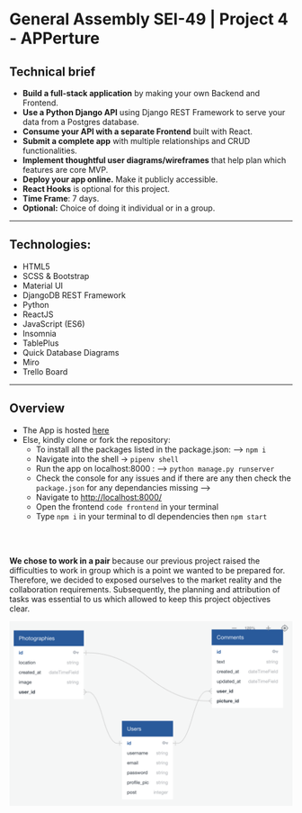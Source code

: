 # General Assembly SEI-49 | Project 4 - APPerture 

## Technical brief
* **Build a full-stack application** by making your own Backend and Frontend.
* **Use a Python Django API** using Django REST Framework to serve your data from a Postgres database. 
* **Consume your API with a separate Frontend** built with React.
* **Submit a complete app** with multiple relationships and CRUD functionalities.
* **Implement thoughtful user diagrams/wireframes** that help plan which features are core MVP.
* **Deploy your app online.**  Make it publicly accessible.  
* **React Hooks** is optional for this project.
* **Time Frame**: 7 days.
* **Optional:** Choice of doing it individual or in a group.
---
## Technologies:
* HTML5
* SCSS & Bootstrap
* Material UI
* DjangoDB REST Framework
* Python
* ReactJS
* JavaScript (ES6)
* Insomnia
* TablePlus
* Quick Database Diagrams
* Miro
* Trello Board
---
## Overview
* The App is hosted [here]()
* Else, kindly clone or fork the repository: 
	*	To install all the packages listed in the package.json: —> `npm i`   
	* Navigate into the shell -> `pipenv shell` 
	* Run the app on localhost:8000 : —> `python manage.py runserver `
	* Check the console for any issues and if there are any then check the `package.json` for any dependancies missing —>  
	* Navigate to [http://localhost:8000/](http://localhost:8000/)
	* Open the frontend `code frontend` in your terminal
	* Type `npm i` in your terminal to dl dependencies then `npm start`
<br />
<br />

**We chose to work in a pair** because our previous project raised the difficulties to work in group which is a point we wanted to be prepared for.  Therefore, we decided to exposed ourselves to the market reality and the collaboration requirements.  Subsequently, the planning and attribution of tasks was essential to us which allowed to keep this project objectives clear.
<br/>

![wireframe](readMeImages/graphic.png)

<br/>